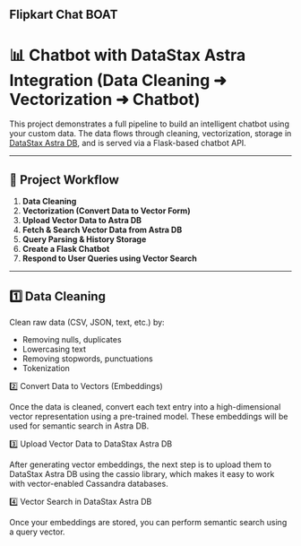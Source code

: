 ## Flipkart Chat BOAT

# 📊 Chatbot with DataStax Astra Integration (Data Cleaning ➜ Vectorization ➜ Chatbot)

This project demonstrates a full pipeline to build an intelligent chatbot using your custom data. The data flows through cleaning, vectorization, storage in [DataStax Astra DB](https://www.datastax.com/astra), and is served via a Flask-based chatbot API.

---

## 🔧 Project Workflow

1. **Data Cleaning**
2. **Vectorization (Convert Data to Vector Form)**
3. **Upload Vector Data to Astra DB**
4. **Fetch & Search Vector Data from Astra DB**
5. **Query Parsing & History Storage**
6. **Create a Flask Chatbot**
7. **Respond to User Queries using Vector Search**

---

## 1️⃣ Data Cleaning

Clean raw data (CSV, JSON, text, etc.) by:
- Removing nulls, duplicates
- Lowercasing text
- Removing stopwords, punctuations
- Tokenization


2️⃣ Convert Data to Vectors (Embeddings)

Once the data is cleaned, convert each text entry into a high-dimensional vector representation using a pre-trained model. 
These embeddings will be used for semantic search in Astra DB.


3️⃣ Upload Vector Data to DataStax Astra DB

After generating vector embeddings, the next step is to upload them to DataStax Astra DB using the cassio library, which makes it easy to work with vector-enabled Cassandra databases.


4️⃣ Vector Search in DataStax Astra DB

Once your embeddings are stored, you can perform semantic search using a query vector.
